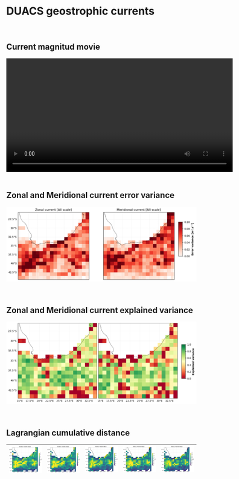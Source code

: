 # DUACS geostrophic currents  

<br>

## Current magnitud movie 
   
 
<center>
<video controls width="600">
  <source src="https://github.com/ocean-data-challenges/2024_DC_WOC-ESA/assets/33433820/cbc5c55b-1f99-444b-a20c-5f5873c4e4db" type="video/mp4" />  
</video>
</center>
 

<br>



## Zonal and Meridional current error variance


![DUACS error variance](../figures/Maps_DUACS_errvar_Agulhas_uv.png) 

<br>

## Zonal and Meridional current explained variance

![DUACS explained variance](../figures/Maps_DUACS_explvar_Agulhas_uv.png) 

<br>

## Lagrangian cumulative distance 

| ![DUACS LDC h1](../figures/deviation_maps_DUACS_h1.png) | ![DUACS LDC h2](../figures/deviation_maps_DUACS_h2.png) | ![DUACS LDC h3](../figures/deviation_maps_DUACS_h3.png) | ![DUACS LDC h4](../figures/deviation_maps_DUACS_h4.png) | ![DUACS LDC h5](../figures/deviation_maps_DUACS_h5.png) |
|--|--|--|--|--|

<br>  
  